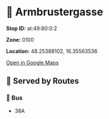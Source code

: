 # 🚉 Armbrustergasse


**Stop ID:** at:49:80:0:2

**Zone:** 0100

**Location:** 48.25388102, 16.35563536

[Open in Google Maps](https://www.google.com/maps?q=48.25388102,16.35563536)

## 🚆 Served by Routes

### 🚌 Bus
- 38A